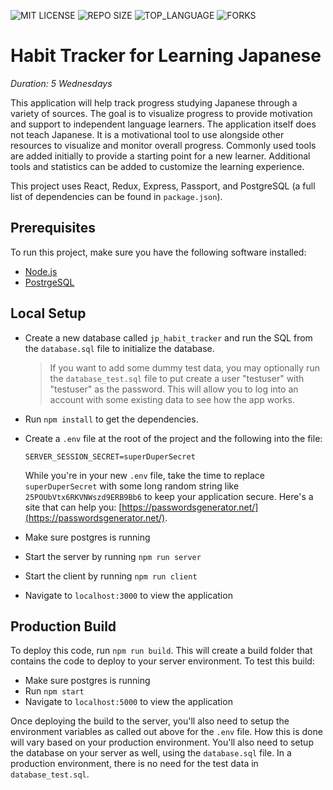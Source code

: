 ![MIT LICENSE](https://img.shields.io/github/license/mbmosman/habit-tracker-for-learning-japanese.svg?style=flat-square)
![REPO SIZE](https://img.shields.io/github/repo-size/mbmosman/habit-tracker-for-learning-japanese.svg?style=flat-square)
![TOP_LANGUAGE](https://img.shields.io/github/languages/top/mbmosman/habit-tracker-for-learning-japanese.svg?style=flat-square)
![FORKS](https://img.shields.io/github/forks/mbmosman/habit-tracker-for-learning-japanese.svg?style=social)

# Habit Tracker for Learning Japanese

_Duration: 5 Wednesdays_ 

This application will help track progress studying Japanese through a variety of sources. The goal is to visualize progress to provide motivation and support to independent language learners. The application itself does not teach Japanese. It is a motivational tool to use alongside other resources to visualize and monitor overall progress. Commonly used tools are added initially to provide a starting point for a new learner. Additional tools and statistics can be added to customize the learning experience.

This project uses React, Redux, Express, Passport, and PostgreSQL (a full list of dependencies can be found in `package.json`).


## Prerequisites

To run this project, make sure you have the following software installed:

- [Node.js](https://nodejs.org/en/)
- [PostrgeSQL](https://www.postgresql.org/)


## Local Setup

- Create a new database called `jp_habit_tracker` and run the SQL from the `database.sql` file to initialize the database.

  >If you want to add some dummy test data, you may optionally run the `database_test.sql` file to put create a user "testuser" with "testuser" as the password. This will allow you to log into an account with some existing data to see how the app works.

- Run `npm install` to get the dependencies.

- Create a `.env` file at the root of the project and the following into the file:
  ```
  SERVER_SESSION_SECRET=superDuperSecret
  ```
  While you're in your new `.env` file, take the time to replace `superDuperSecret` with some long random string like `25POUbVtx6RKVNWszd9ERB9Bb6` to keep your application secure. Here's a site that can help you: [https://passwordsgenerator.net/](https://passwordsgenerator.net/). 

- Make sure postgres is running
- Start the server by running `npm run server`
- Start the client by running `npm run client`
- Navigate to `localhost:3000` to view the application

## Production Build

To deploy this code, run `npm run build`. This will create a build folder that contains the code to deploy to your server environment. To test this build:

- Make sure postgres is running 
- Run `npm start`
- Navigate to `localhost:5000` to view the application

Once deploying the build to the server, you'll also need to setup the environment variables as called out above for the `.env` file. How this is done will vary based on your production environment. You'll also need to setup the database on your server as well, using the `database.sql` file. In a production environment, there is no need for the test data in `database_test.sql`. 


